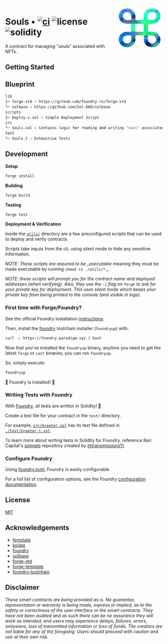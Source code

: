<img align="right" width="150" height="150" top="100" src="./assets/logo.webp">

# Souls • [![ci](https://github.com/NaniDAO/souls/actions/workflows/ci.yml/badge.svg)](https://github.com/NaniDAO/souls/actions/workflows/ci.yml) ![license](https://img.shields.io/github/license/NaniDAO/souls?label=license) ![solidity](https://img.shields.io/badge/solidity-0.8.20-lightgrey)

A contract for managing "souls" associated with NFTs.

## Getting Started

## Blueprint

```ml
lib
├─ forge-std — https://github.com/foundry-rs/forge-std
└─ solbase — https://github.com/Sol-DAO/solbase
scripts
├─ Deploy.s.sol — Simple Deployment Script
src
└─ Souls.sol — Contains logic for reading and writing "soul" associated with NFT
test
└─ Souls.t — Exhaustive Tests
```

## Development

**Setup**

```bash
forge install
```

**Building**

```bash
forge build
```

**Testing**

```bash
forge test
```

**Deployment & Verification**

Inside the [`utils/`](./utils/) directory are a few preconfigured scripts that can be used to deploy and verify contracts.

Scripts take inputs from the cli, using silent mode to hide any sensitive information.

_NOTE: These scripts are required to be \_executable_ meaning they must be made executable by running `chmod +x ./utils/*`.\_

_NOTE: these scripts will prompt you for the contract name and deployed addresses (when verifying). Also, they use the `-i` flag on `forge` to ask for your private key for deployment. This uses silent mode which keeps your private key from being printed to the console (and visible in logs)._

### First time with Forge/Foundry?

See the official Foundry installation [instructions](https://github.com/foundry-rs/foundry/blob/master/README.md#installation).

Then, install the [foundry](https://github.com/foundry-rs/foundry) toolchain installer (`foundryup`) with:

```bash
curl -L https://foundry.paradigm.xyz | bash
```

Now that you've installed the `foundryup` binary,
anytime you need to get the latest `forge` or `cast` binaries,
you can run `foundryup`.

So, simply execute:

```bash
foundryup
```

🎉 Foundry is installed! 🎉

### Writing Tests with Foundry

With [Foundry](https://github.com/foundry-rs/foundry), all tests are written in Solidity! 🥳

Create a test file for your contract in the `test/` directory.

For example, [`src/Greeter.sol`](./src/Greeter.sol) has its test file defined in [`./test/Greeter.t.sol`](./test/Greeter.t.sol).

To learn more about writing tests in Solidity for Foundry, reference Rari Capital's [solmate](https://github.com/Rari-Capital/solmate/tree/main/src/test) repository created by [@transmissions11](https://twitter.com/transmissions11).

### Configure Foundry

Using [foundry.toml](./foundry.toml), Foundry is easily configurable.

For a full list of configuration options, see the Foundry [configuration documentation](https://github.com/foundry-rs/foundry/blob/master/config/README.md#all-options).

## License

[MIT](https://github.com/NaniDAO/souls/blob/master/LICENSE)

## Acknowledgements

- [femplate](https://github.com/abigger87/femplate)
- [kplate](https://github.com/kalidao/kplate)
- [foundry](https://github.com/foundry-rs/foundry)
- [solbase](https://github.com/Sol-DAO/solbase)
- [forge-std](https://github.com/brockelmore/forge-std)
- [forge-template](https://github.com/foundry-rs/forge-template)
- [foundry-toolchain](https://github.com/foundry-rs/foundry-toolchain)

## Disclaimer

_These smart contracts are being provided as is. No guarantee, representation or warranty is being made, express or implied, as to the safety or correctness of the user interface or the smart contracts. They have not been audited and as such there can be no assurance they will work as intended, and users may experience delays, failures, errors, omissions, loss of transmitted information or loss of funds. The creators are not liable for any of the foregoing. Users should proceed with caution and use at their own risk._
